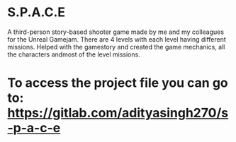 # S.P.A.C.E
A third-person story-based shooter game made by me and my colleagues for the Unreal Gamejam. There are 4 levels with each level having different missions. Helped with the gamestory and created the game mechanics, all the characters andmost of the level missions.

# To access the project file you can go to: https://gitlab.com/adityasingh270/s-p-a-c-e
